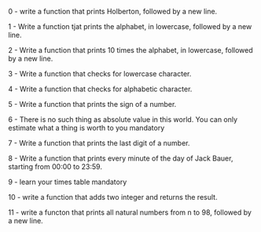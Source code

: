 0 - write a function that prints Holberton, followed by a new line.

1 - Write a function tjat prints the alphabet, in lowercase, followed by a new line.

2 - Write a function that prints 10 times the alphabet, in lowercase, followed by a new line.

3 - Write a function that checks for lowercase character.

4 - Write a function that checks for alphabetic character.

5 - Write a function that prints the sign of a number.

6 - There is no such thing as absolute value in this world. You can only estimate what a thing is worth to you mandatory

7 - Write a function that prints the last digit of a number.

8 - Write a function that prints every minute of the day of Jack Bauer, starting from 00:00 to 23:59.

9 - learn your times table mandatory

10 - write a function that adds two integer and returns the result.

11 - write a functon that prints all natural numbers from n to 98, followed by a new line.

